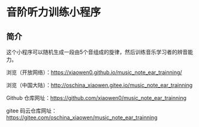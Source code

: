 # 音阶听力训练小程序 #

## 简介 ##

这个小程序可以随机生成一段由5个音组成的旋律，然后训练音乐学习者的辨音能力。

浏览（开放网络）：<a href="https://xiaowen0.github.io/music_note_ear_trainning/" target="_blank">https://xiaowen0.github.io/music_note_ear_trainning/</a>

浏览（中国大陆）：<a href="http://oschina_xiaowen.gitee.io/music_note_ear_trainning" target="_blank">http://oschina_xiaowen.gitee.io/music_note_ear_trainning</a>

Github 仓库网址：https://github.com/xiaowen0/music_note_ear_trainning

gitee 码云仓库网址：https://gitee.com/oschina_xiaowen/music_note_ear_trainning

